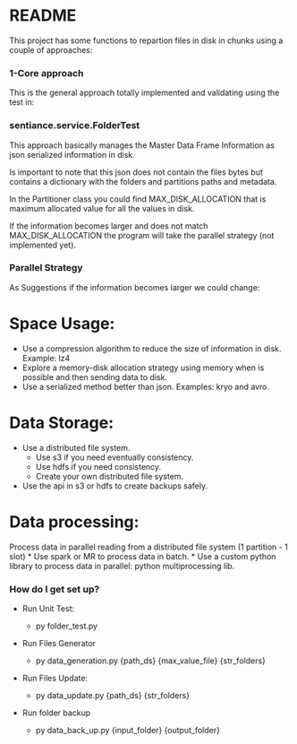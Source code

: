# README #

This project has some functions to repartion files in disk in chunks using a couple of approaches:

### 1-Core approach ###

This is the general approach totally implemented and validating using the test in: 

### sentiance.service.FolderTest ###

This approach basically manages the Master Data Frame Information as json serialized information in disk.

Is important to note that this json does not contain the files bytes but contains a dictionary with the folders and partitions paths and metadata.

In the Partitioner class you could find MAX_DISK_ALLOCATION that is maximum allocated value for all the values in disk. 

If the information becomes larger and does not match MAX_DISK_ALLOCATION the program will take the parallel strategy (not implemented yet).

### Parallel Strategy ###

As Suggestions if the information becomes larger we could change:


# Space Usage:
* Use a compression algorithm to reduce the size of information in disk. Example: lz4
* Explore a memory-disk allocation strategy using memory when is possible and then sending data to disk.
* Use a serialized method better than json. Examples: kryo and avro.
# Data Storage:
* Use a distributed file system.
	- Use s3 if you need eventually consistency.
	- Use hdfs if you need consistency.
	- Create your own distributed file system.
* Use the api in s3 or hdfs to create backups safely.
# Data processing:
Process data in parallel reading from a distributed file system (1 partition - 1 slot)
	* Use spark or MR to process data in batch.
	* Use a custom python library to process data in parallel: python multiprocessing lib.




### How do I get set up? ###

* Run Unit Test: 

	- py folder_test.py

* Run Files Generator

	- py data_generation.py  {path_ds} {max_value_file} {str_folders}

* Run Files Update:
	
	- py data_update.py  {path_ds} {str_folders}
	
* Run folder backup

	- py data_back_up.py {input_folder} {output_folder}

